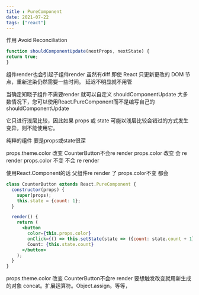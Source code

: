 ```yaml
---
title : PureComponent
date: 2021-07-22
tags: ["react"]
---
```

<!--more-->

作用 Avoid Reconciliation
```js
function shouldComponentUpdate(nextProps, nextState) {
return true;
}
```
组件render也会引起子组件render 虽然有diff 即使 React 只更新更改的 DOM 节点，重新渲染仍然需要一些时间。
延迟不明显就不用管

当确定知晓子组件不需要render 就可以自定义
shouldComponentUpdate
大多数情况下，您可以使用React.PureComponent而不是编写自己的shouldComponentUpdate

它只进行浅层比较，因此如果 props 或 state 可能以浅层比较会错过的方式发生变异，则不能使用它。

纯粹的组件 要是props或state很深

props.theme.color 改变  CounterButton不会re render
props.color 改变 会 re render
props.color 不变 不会 re render

使用React.Component的话 父组件re render 了 props.color不变 都会

```jsx
class CounterButton extends React.PureComponent {
  constructor(props) {
    super(props);
    this.state = {count: 1};
  }

  render() {
    return (
      <button
        color={this.props.color}
        onClick={() => this.setState(state => ({count: state.count + 1}))}>
        Count: {this.state.count}
      </button>
    );
  }
}

```

props.theme.color 改变  CounterButton不会re render
要想触发改变就用新生成的对象
concat。扩展运算符。Object.assign。等等，

